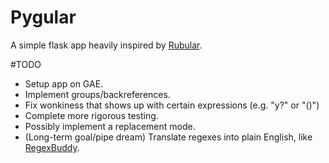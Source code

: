 # Pygular
A simple flask app heavily inspired by [Rubular](http://www.rubular.com).

#TODO
* Setup app on GAE.
* Implement groups/backreferences.
* Fix wonkiness that shows up with certain expressions (e.g. "y?" or "()")
* Complete more rigorous testing.
* Possibly implement a replacement mode.
* (Long-term goal/pipe dream) Translate regexes into plain English, like [RegexBuddy](http://www.regexbuddy.com/).